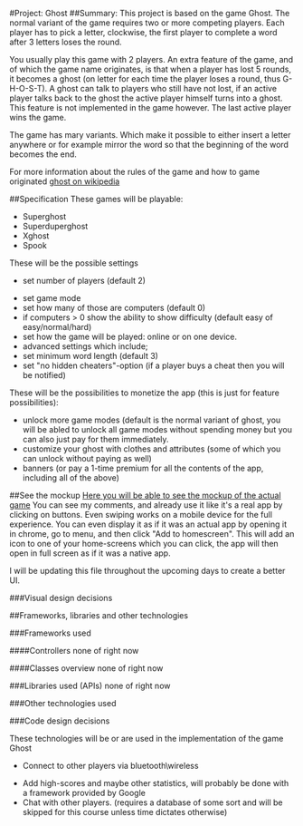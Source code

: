 #Project: Ghost
##Summary: This project is based on the game Ghost.
The normal variant of the game requires two or more competing players.
Each player has to pick a letter, clockwise, the first player to complete
a word after 3 letters loses the round. 
    
You usually play this game with 2 players. An extra feature of the
game, and of which the game name originates, is that when a player has lost
5 rounds, it becomes a ghost (on letter for each time the player loses a round,
thus G-H-O-S-T). A ghost can talk to players who still have not lost, if an
active player talks back to the ghost the active player himself turns into a
ghost. This feature is not implemented in the game however. 
The last active player wins the game.

The game has mary variants. Which make it possible to either insert a letter
anywhere or for example mirror the word so that the beginning of the word becomes 
the end.

For more information about the rules of the game and how to game originated 
[ghost on wikipedia](http://en.wikipedia.org/wiki/Ghost_%28game%29)

##Specification
These games will be playable:
* Superghost
* Superduperghost
* Xghost
* Spook

These will be the possible settings

* set number of players (default 2)
+ set game mode
+ set how many of those are computers (default 0)
+ if computers > 0 show the ability to show difficulty (default easy of easy/normal/hard)
+ set how the game will be played: online or on one device.
+ advanced settings which include; 
+ set minimum word length (default 3)
+ set "no hidden cheaters"-option (if a player buys a cheat then you will be notified)

These will be the possibilities to monetize the app (this is just for feature possibilities):

* unlock more game modes (default is the normal variant of ghost, you will be abled to unlock all 
game modes without spending money but you can also just pay for them immediately.
* customize your ghost with clothes and attributes (some of which you can unlock without paying as well)
* banners (or pay a 1-time premium for all the contents of the app, including all of the above)

##See the mockup
[Here you will be able to see the mockup of the actual game](http://invis.io/HE2OM88B4)
You can see my comments, and already use it like it's a real app by clicking on buttons. 
Even swiping works on a mobile device for the full experience. You can even display it as if it was 
an actual app by opening it in chrome, go to menu, and then click "Add to homescreen". 
This will add an icon to one of your home-screens which you can click, the app will then open in 
full screen as if it was a native app.

I will be updating this file throughout the upcoming days to create a better UI.

###Visual design decisions

##Frameworks, libraries and other technologies

###Frameworks used

####Controllers
none of right now

####Classes overview
none of right now

###Libraries used (APIs)
none of right now

###Other technologies used

###Code design decisions

These technologies will be or are used in the implementation of the game Ghost

* Connect to other players via bluetooth\wireless
+ Add high-scores and maybe other statistics, will probably be done with a framework provided by Google
+ Chat with other players. (requires a database of some sort and will be skipped for this course
unless time dictates otherwise)


